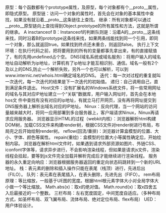 原型：每个函数都有个prototype属性，及原型，每个对象都有个__proto__属性，即隐式原型。
原型链：访问一个对象的属性时，首先会在对象的基本属性中查找，如果没有就沿着__proto__这条链往上查找。
继承：所有对象都可以通过__proto__原型链向上查找得到Object.prototype的所有属性和方法，这就是所谓的继承。
A insctanceof B：Instanceof的判断队则是：沿着A的__proto__这条线来找，同时沿着B的prototype这条线来找，如果两条线能找到同一个引用，即同一个对象，那么就返回true。如果找到终点还未重合，则返回false。
执行上下文环境：在执行代码之前，把将要用到的所有的变量都事先拿出来，有的直接赋值了，有的先用undefined占个空。
DNS(域名系统或域名服务)：将用户输入的域名地址自动解析为ip地址，计算机有了ip地址才能互相识别、通信。域名一般有2个及以上的DNS,防止一个解析失败，另外一个也可以解析，可以到www.internic.net/whois.html确定域名的DNS。
迭代：每一次对过程的重复就叫一次迭代，每一次迭代的结果是下一次迭代的初始值。
递归：自己调用自己，直到满足条件退出。
Host文件：没有扩展名的Windows系统文件，将一些常用网址的域名与其对应IP地址建立一个“关联”数据库，用户输入网址时，首先会在本地hos文           件中查找有没有对应的ip地址，有就立马打开网页，没有再将网址提交到DNS服务器上解析出域名对应的IP地址。
Ninux：反向代理，当一个网站的访问量越来越大时，将同一应用部署到多台服务器上，客户端请求Ninux，Ninux再请求应用服务器。
浏览器显示HTML的过程（webkit内核）：浏览器解析html构建DOM树，加载CSS文件来构建render树，根据CSS文件对render树进行布局，布局完之后开始绘制render树。
reflow(回流/重排)：浏览器计算盒模型的位置、大小、字体、颜色等属性。
repain(重绘)：盒模型的位置大小等属性确定后，开始绘制内容。
浏览器在解析html文件时，如果遇到请求外部资源如图片、外链CSS、iconfont字体等，请求异步进行，不会影响渲染线程，但如果是请求js文件，渲染线程会挂起，要等到js文件完全加载并解析完成后才能继续进行渲染线程。
服务器的永久重定向响应：浏览器根据服务器返回的重定向状态码跳转到一个新的URL地址。
栈：表元素的删除和插入操作只能在表尾（栈顶）进行，先进后出（FILO）。
队列：表元素在表尾插入，在表头删除，先进先出（FIFO）。
rem布局原理：等比缩放，一般基于UE图的宽度。根据html根元素字体大小对全局字体大小做一个等比缩放。
Math.abs(x)：取x的绝对值。
Math.round(x)：取x四舍五入后最接近的一个整数。
三栏布局：左右宽度固定，中间宽度自适应。（多种布局方式，如圣杯布局、双飞翼布局、流体布局、绝对定位布局、flex布局）
UED：用户体验设计。
